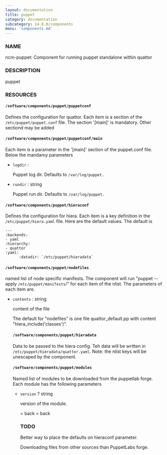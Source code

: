 ```yaml
---
layout: documentation
title: puppet
category: documentation
subcategory: 14.8.0/components
menu: 'components.md'
---
```

### NAME

ncm-puppet: Component for running puppet standalone within quattor

### DESCRIPTION

puppet

### RESOURCES

#### `/software/components/puppet/puppetconf`

Defines the configuration for quattor. Each item is a section of the `/etc/puppet/puppet.conf` file. The section '\[main\]' is mandatory.
Other sectiond may be added

#### `/software/components/puppet/puppetconf/main`

Each item is a parameter in the '\[main\]' section of the puppet.conf file. Below the mandaroy parameters

- `logdir` :

    Puppet log dir. Defaults to `/var/log/puppet.`

- `rundir` : string

    Puppet run dir. Defaults to `/var/log/puppet.`

#### `/software/components/puppet/hieraconf`

Defines the configuration for hiera. Each item is a key definition in the `/etc/puppet/hiera.yaml` file. Here are the default values.
The default is

    ---
    :backends:
    - yaml
    :hierarchy:
    - quattor
    :yaml:
          :datadir: `/etc/puppet/hieradata`

#### `/software/components/puppet/nodefiles`

named list of node specific manifests. The component will run "puppet --apply `/etc/puppet/manifests`/<file>" for each item <file> of the nlist.
The parameters of each item are.

- `contents` : string

    content of the file

    The default for "nodefiles" is one file quattor\_default.pp with content "hiera\_include('classes')".

    #### `/software/components/puppet/hieradata`

    Data to be passed to the hiera config. Teh data will be written in `/etc/puppet/hieradata/quattor.yaml`. Note: the nlist keys will be unescaped by the component.

    #### `/software/components/puppet/modules`

    Named list of modules to be downloaded from the puppetlab forge. Each module has the following parameters

    - `version` ? string

        version of the module.

        = back
        = back



        ### TODO

        Better way to place the defaults on hieraconf parameter.

        Downloading files from other sources than PuppetLabs forge.
